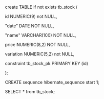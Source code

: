create TABLE if not exists tb_stock (

  id NUMERIC(9) not NULL,

  "date" DATE NOT NULL,

  "name" VARCHAR(100) NOT NULL,

  price NUMERIC(8,2) NOT NULL,

  variation NUMERIC(5,2) not NULL,

  constraint tb_stock_pk PRIMARY KEY (id)  

);



CREATE sequence hibernate_sequence start 1;



SELECT * from tb_stock;